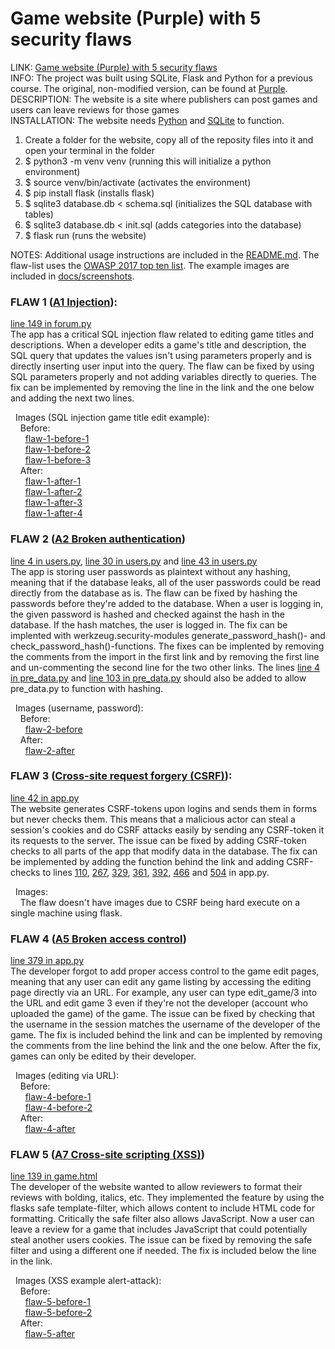 # Game website (Purple) with 5 security flaws
LINK: [Game website (Purple) with 5 security flaws](https://github.com/ChrisKK04/game-website-5-flaws)  
INFO: The project was built using SQLite, Flask and Python for a previous course. The original, non-modified version, can be found at [Purple](https://github.com/ChrisKK04/game-website).  
DESCRIPTION: The website is a site where publishers can post games and users can leave reviews for those games  
INSTALLATION: The website needs [Python](https://www.python.org/downloads/) and [SQLite](https://www.sqlite.org/download.html) to function.  

1. Create a folder for the website, copy all of the reposity files into it and open your terminal in the folder  
2. $ python3 -m venv venv (running this will initialize a python environment)  
3. $ source venv/bin/activate (activates the environment)  
4. $ pip install flask (installs flask)  
5. $ sqlite3 database.db < schema.sql (initializes the SQL database with tables)  
6. $ sqlite3 database.db < init.sql (adds categories into the database)  
7. $ flask run (runs the website)

NOTES: Additional usage instructions are included in the [README.md](https://github.com/ChrisKK04/game-website-5-flaws). The flaw-list uses the [OWASP 2017
top ten list](https://owasp.org/www-project-top-ten/2017/). The example images are included in [docs/screenshots](https://github.com/ChrisKK04/game-website-5-flaws/tree/main/docs/screenshots).  

### FLAW 1 ([A1 Injection](https://owasp.org/www-project-top-ten/2017/A1_2017-Injection)):  
[line 149 in forum.py](https://github.com/ChrisKK04/game-website-5-flaws/blob/main/forum.py#L149)  
The app has a critical SQL injection flaw related to editing game titles and descriptions. When a developer edits a game's title and description, the
SQL query that updates the values isn't using parameters properly and is directly inserting user input into the query. The flaw can be fixed by
using SQL parameters properly and not adding variables directly to queries. The fix can be implemented by removing the line in the link
and the one below and adding the next two lines.  

  &nbsp;&nbsp;Images (SQL injection game title edit example):  
    &nbsp;&nbsp;&nbsp;&nbsp;Before:  
      &nbsp;&nbsp;&nbsp;&nbsp;&nbsp;&nbsp;[flaw-1-before-1](https://github.com/ChrisKK04/game-website-5-flaws/blob/main/docs/screenshots/flaw-1-before-1.png)  
      &nbsp;&nbsp;&nbsp;&nbsp;&nbsp;&nbsp;[flaw-1-before-2](https://github.com/ChrisKK04/game-website-5-flaws/blob/main/docs/screenshots/flaw-1-before-2.png)  
      &nbsp;&nbsp;&nbsp;&nbsp;&nbsp;&nbsp;[flaw-1-before-3](https://github.com/ChrisKK04/game-website-5-flaws/blob/main/docs/screenshots/flaw-1-before-3.png)  
    &nbsp;&nbsp;&nbsp;&nbsp;After:  
      &nbsp;&nbsp;&nbsp;&nbsp;&nbsp;&nbsp;[flaw-1-after-1](https://github.com/ChrisKK04/game-website-5-flaws/blob/main/docs/screenshots/flaw-1-after-1.png)  
      &nbsp;&nbsp;&nbsp;&nbsp;&nbsp;&nbsp;[flaw-1-after-2](https://github.com/ChrisKK04/game-website-5-flaws/blob/main/docs/screenshots/flaw-1-after-2.png)  
      &nbsp;&nbsp;&nbsp;&nbsp;&nbsp;&nbsp;[flaw-1-after-3](https://github.com/ChrisKK04/game-website-5-flaws/blob/main/docs/screenshots/flaw-1-after-3.png)  
      &nbsp;&nbsp;&nbsp;&nbsp;&nbsp;&nbsp;[flaw-1-after-4](https://github.com/ChrisKK04/game-website-5-flaws/blob/main/docs/screenshots/flaw-1-after-4.png)  


### FLAW 2 ([A2 Broken authentication](https://owasp.org/www-project-top-ten/2017/A2_2017-Broken_Authentication))  
[line 4 in users.py](https://github.com/ChrisKK04/game-website-5-flaws/blob/main/users.py#L4), [line 30 in users.py](https://github.com/ChrisKK04/game-website-5-flaws/blob/main/users.py#L30)
and [line 43 in users.py](https://github.com/ChrisKK04/game-website-5-flaws/blob/main/users.py#L43)  
The app is storing user passwords as plaintext without any hashing, meaning that if the database leaks, all of the user
passwords could be read directly from the database as is.
The flaw can be fixed by hashing the passwords before they're added to the database. When a user is logging in, the given password
is hashed and checked against the hash in the database. If the hash matches, the user is logged in.
The fix can be implented with werkzeug.security-modules generate_password_hash()- and check_password_hash()-functions.
The fixes can be implented by removing the comments from the import in the first link and by removing the first line and un-commenting the second
line for the two other links. The lines [line 4 in pre_data.py](https://github.com/ChrisKK04/game-website-5-flaws/blob/main/pre_data.py#L4) and
[line 103 in pre_data.py](https://github.com/ChrisKK04/game-website-5-flaws/blob/main/pre_data.py#L103) should also be added to allow pre_data.py to function with hashing.  

  &nbsp;&nbsp;Images (username, password):  
    &nbsp;&nbsp;&nbsp;&nbsp;Before:  
      &nbsp;&nbsp;&nbsp;&nbsp;&nbsp;&nbsp;[flaw-2-before](https://github.com/ChrisKK04/game-website-5-flaws/blob/main/docs/screenshots/flaw-2-before.png)  
    &nbsp;&nbsp;&nbsp;&nbsp;After:  
      &nbsp;&nbsp;&nbsp;&nbsp;&nbsp;&nbsp;[flaw-2-after](https://github.com/ChrisKK04/game-website-5-flaws/blob/main/docs/screenshots/flaw-2-after.png)  

### FLAW 3 ([Cross-site request forgery (CSRF)](https://owasp.org/www-community/attacks/csrf)):  
[line 42 in app.py](https://github.com/ChrisKK04/game-website-5-flaws/blob/main/app.py#L42)  
The website generates CSRF-tokens upon logins and sends them in forms but never checks them. This means that a malicious actor can steal
a session's cookies and do CSRF attacks easily by sending any CSRF-token it its requests to the server. The issue can be fixed by
adding CSRF-token checks to all parts of the app that modify data in the database. The fix can be implemented by adding the function
behind the link and adding CSRF-checks to lines [110](https://github.com/ChrisKK04/game-website-5-flaws/blob/main/app.py#L110), [267](https://github.com/ChrisKK04/game-website-5-flaws/blob/main/app.py#L267), [329](https://github.com/ChrisKK04/game-website-5-flaws/blob/main/app.py#L329), [361](https://github.com/ChrisKK04/game-website-5-flaws/blob/main/app.py#L361), [392](https://github.com/ChrisKK04/game-website-5-flaws/blob/main/app.py#L392), [466](https://github.com/ChrisKK04/game-website-5-flaws/blob/main/app.py#L466) and [504](https://github.com/ChrisKK04/game-website-5-flaws/blob/main/app.py#L504) in app.py.

  &nbsp;&nbsp;Images:  
    &nbsp;&nbsp;&nbsp;&nbsp;The flaw doesn't have images due to CSRF being hard execute on a single machine using flask.  


### FLAW 4 ([A5 Broken access control](https://owasp.org/www-project-top-ten/2017/A5_2017-Broken_Access_Control))  
[line 379 in app.py](https://github.com/ChrisKK04/game-website-5-flaws/blob/main/app.py#L379)  
The developer forgot to add proper access control to the game edit pages, meaning that any user can edit any game listing by
accessing the editing page directly via an URL. For example, any user can type edit_game/3 into the URL and edit game 3 even
if they're not the developer (account who uploaded the game) of the game.
The issue can be fixed by checking that the username in the session matches the username of the developer of the game.
The fix is included behind the link and can be implented by removing the comments from the line behind the link and the one below.
After the fix, games can only be edited by their developer.

  &nbsp;&nbsp;Images (editing via URL):  
    &nbsp;&nbsp;&nbsp;&nbsp;Before:  
      &nbsp;&nbsp;&nbsp;&nbsp;&nbsp;&nbsp;[flaw-4-before-1](https://github.com/ChrisKK04/game-website-5-flaws/blob/main/docs/screenshots/flaw-4-before-1.png)  
      &nbsp;&nbsp;&nbsp;&nbsp;&nbsp;&nbsp;[flaw-4-before-2](https://github.com/ChrisKK04/game-website-5-flaws/blob/main/docs/screenshots/flaw-4-before-2.png)  
    &nbsp;&nbsp;&nbsp;&nbsp;After:  
      &nbsp;&nbsp;&nbsp;&nbsp;&nbsp;&nbsp;[flaw-4-after](https://github.com/ChrisKK04/game-website-5-flaws/blob/main/docs/screenshots/flaw-4-after.png)  


### FLAW 5 ([A7 Cross-site scripting (XSS)](https://owasp.org/www-project-top-ten/2017/A7_2017-Cross-Site_Scripting_(XSS)))  
[line 139 in game.html](https://github.com/ChrisKK04/game-website-5-flaws/blob/main/templates/game.html#L139)  
The developer of the website wanted to allow reviewers to format their reviews with bolding, italics, etc. They implemented the feature
by using the flasks safe template-filter, which allows content to include HTML code for formatting. Critically the safe filter also allows
JavaScript. Now a user can leave a review for a game that includes JavaScript that could potentially steal another users cookies.
The issue can be fixed by removing the safe filter and using a different one if needed.
The fix is included below the line in the link.  

  &nbsp;&nbsp;Images (XSS example alert-attack):  
    &nbsp;&nbsp;&nbsp;&nbsp;Before:  
      &nbsp;&nbsp;&nbsp;&nbsp;&nbsp;&nbsp;[flaw-5-before-1](https://github.com/ChrisKK04/game-website-5-flaws/blob/main/docs/screenshots/flaw-5-before-1.png)  
      &nbsp;&nbsp;&nbsp;&nbsp;&nbsp;&nbsp;[flaw-5-before-2](https://github.com/ChrisKK04/game-website-5-flaws/blob/main/docs/screenshots/flaw-5-before-2.png)  
    &nbsp;&nbsp;&nbsp;&nbsp;After:  
      &nbsp;&nbsp;&nbsp;&nbsp;&nbsp;&nbsp;[flaw-5-after](https://github.com/ChrisKK04/game-website-5-flaws/blob/main/docs/screenshots/flaw-5-after.png)  